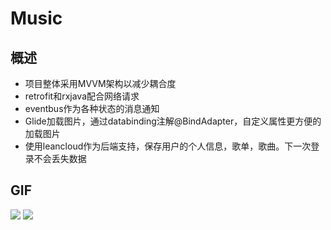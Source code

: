 # Music
## 概述
* 项目整体采用MVVM架构以减少耦合度
* retrofit和rxjava配合网络请求
* eventbus作为各种状态的消息通知
* Glide加载图片，通过databinding注解@BindAdapter，自定义属性更方便的加载图片
* 使用leancloud作为后端支持，保存用户的个人信息，歌单，歌曲。下一次登录不会丢失数据
## GIF
![](http://ww1.sinaimg.cn/mw690/006nwaiFly1g6b8vjl7t2g30a00i6kjl.gif)
![](http://ww1.sinaimg.cn/mw690/006nwaiFly1g6b9a9t1osg30a00i6u0y.gif) 
